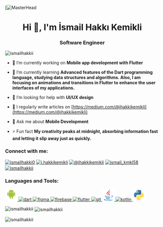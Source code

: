 [![MasterHead](https://external-content.duckduckgo.com/iu/?u=https%3A%2F%2Fwww.kindpng.com%2Fpicc%2Fm%2F393-3933176_flutter-app-development-flutter-developer-hd-png-download.png&f=1&nofb=1&ipt=87c84e653b477612102ff128b81a6c5fe267b0f10d69cfe4c5c0137533c89946&ipo=images)
<h1 align="center">Hi 👋, I'm İsmail Hakkı Kemikli</h1>
<h3 align="center">Software Engineer</h3>

<p align="left"> <img src="https://komarev.com/ghpvc/?username=ismailhakkii&label=Profile%20views&color=0e75b6&style=flat" alt="ismailhakkii" /> </p>

- 🔭 I’m currently working on **Mobile app development with Flutter**

- 🌱 I’m currently learning **Advanced features of the Dart programming language, studying data structures and algorithms. Also, I am focusing on animations and transitions in Flutter to enhance the user interfaces of my applications.**

- 🤝 I’m looking for help with **UI/UX design**

- 📝 I regularly write articles on [https://medium.com/@ihakkikemikli](https://medium.com/@ihakkikemikli)

- 💬 Ask me about **Mobile Development**

- ⚡ Fun fact **My creativity peaks at midnight, absorbing information fast and letting it slip away just as quickly.**

<h3 align="left">Connect with me:</h3>
<p align="left">
<a href="https://linkedin.com/in/ismailhakki0" target="blank"><img align="center" src="https://raw.githubusercontent.com/rahuldkjain/github-profile-readme-generator/master/src/images/icons/Social/linked-in-alt.svg" alt="ismailhakki0" height="30" width="40" /></a>
<a href="https://instagram.com/i.hakkikemikli" target="blank"><img align="center" src="https://raw.githubusercontent.com/rahuldkjain/github-profile-readme-generator/master/src/images/icons/Social/instagram.svg" alt="i.hakkikemikli" height="30" width="40" /></a>
<a href="https://medium.com/@ihakkikemikli" target="blank"><img align="center" src="https://raw.githubusercontent.com/rahuldkjain/github-profile-readme-generator/master/src/images/icons/Social/medium.svg" alt="@ihakkikemikli" height="30" width="40" /></a>
<a href="https://www.hackerrank.com/ismail_kmkl58" target="blank"><img align="center" src="https://raw.githubusercontent.com/rahuldkjain/github-profile-readme-generator/master/src/images/icons/Social/hackerrank.svg" alt="ismail_kmkl58" height="30" width="40" /></a>
<a href="https://www.leetcode.com/ismailhakkii" target="blank"><img align="center" src="https://raw.githubusercontent.com/rahuldkjain/github-profile-readme-generator/master/src/images/icons/Social/leet-code.svg" alt="ismailhakkii" height="30" width="40" /></a>
</p>

<h3 align="left">Languages and Tools:</h3>
<p align="left"> <a href="https://developer.android.com" target="_blank" rel="noreferrer"> <img src="https://raw.githubusercontent.com/devicons/devicon/master/icons/android/android-original-wordmark.svg" alt="android" width="40" height="40"/> </a> <a href="https://dart.dev" target="_blank" rel="noreferrer"> <img src="https://www.vectorlogo.zone/logos/dartlang/dartlang-icon.svg" alt="dart" width="40" height="40"/> </a> <a href="https://www.figma.com/" target="_blank" rel="noreferrer"> <img src="https://www.vectorlogo.zone/logos/figma/figma-icon.svg" alt="figma" width="40" height="40"/> </a> <a href="https://firebase.google.com/" target="_blank" rel="noreferrer"> <img src="https://www.vectorlogo.zone/logos/firebase/firebase-icon.svg" alt="firebase" width="40" height="40"/> </a> <a href="https://flutter.dev" target="_blank" rel="noreferrer"> <img src="https://www.vectorlogo.zone/logos/flutterio/flutterio-icon.svg" alt="flutter" width="40" height="40"/> </a> <a href="https://git-scm.com/" target="_blank" rel="noreferrer"> <img src="https://www.vectorlogo.zone/logos/git-scm/git-scm-icon.svg" alt="git" width="40" height="40"/> </a> <a href="https://www.java.com" target="_blank" rel="noreferrer"> <img src="https://raw.githubusercontent.com/devicons/devicon/master/icons/java/java-original.svg" alt="java" width="40" height="40"/> </a> <a href="https://kotlinlang.org" target="_blank" rel="noreferrer"> <img src="https://www.vectorlogo.zone/logos/kotlinlang/kotlinlang-icon.svg" alt="kotlin" width="40" height="40"/> </a> <a href="https://www.python.org" target="_blank" rel="noreferrer"> <img src="https://raw.githubusercontent.com/devicons/devicon/master/icons/python/python-original.svg" alt="python" width="40" height="40"/> </a> </p>

<p><img align="left" src="https://github-readme-stats.vercel.app/api/top-langs?username=ismailhakkii&show_icons=true&locale=en&layout=compact" alt="ismailhakkii" /></p>

<p>&nbsp;<img align="center" src="https://github-readme-stats.vercel.app/api?username=ismailhakkii&show_icons=true&locale=en" alt="ismailhakkii" /></p>

<p><img align="center" src="https://github-readme-streak-stats.herokuapp.com/?user=ismailhakkii&" alt="ismailhakkii" /></p>
